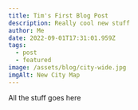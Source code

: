 ```yaml
---
title: Tim's First Blog Post
description: Really cool new stuff
author: Me
date: 2022-09-01T17:31:01.959Z
tags:
  - post
  - featured
image: /assets/blog/city-wide.jpg
imgAlt: New City Map
---
```

All the stuff goes here